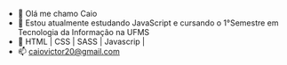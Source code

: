 - 👋 Olá me chamo Caio
- 👀 Estou atualmente estudando JavaScript e cursando o 1°Semestre em Tecnologia da Informação na UFMS
- 🌱  HTML | CSS | SASS | Javascrip |
- 📫 caiovictor20@gmail.com

